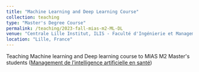 ```yaml
---
title: "Machine Learning and Deep Learning Course"
collection: teaching
type: "Master's Degree Course"
permalink: /teaching/2023-fall-mias-m2-ML-DL
venue: "Centrale Lille Institut, ILIS - Faculté d'Ingénierie et Management de la Sante"
location: "Lille, France"
---
```


Teaching Machine learning and Deep learning course to MIAS M2 Master's students (<a href = "https://ilis.univ-lille.fr/toutes-nos-formations/master-ingenierie-de-la-sante/m1-m2-parcours-mias-management-de-lintelligence-artificielle-en-sante">Management de l’intelligence artificielle en santé</a>)
